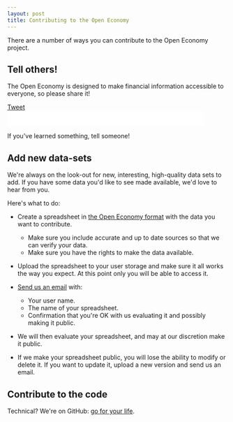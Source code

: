 ```yaml
---
layout: post
title: Contributing to the Open Economy
---
```


There are a number of ways you can contribute to the Open Economy project.

Tell others!
-----------

The Open Economy is designed to make financial information accessible
to everyone, so please share it!

<div>
<a href="https://twitter.com/share" class="twitter-share-button"
data-url="http://openeconomy.org.au" data-text="See financial information in a whole new way:" data-via="daxtens" data-count="none"
data-hashtags="openeconomy" data-size="large">Tweet</a>
<script>!function(d,s,id){var js,fjs=d.getElementsByTagName(s)[0],p=/^http:/.test(d.location)?'http':'https';if(!d.getElementById(id)){js=d.createElement(s);js.id=id;js.src=p+'://platform.twitter.com/widgets.js';fjs.parentNode.insertBefore(js,fjs);}}(document,'script', 'twitter-wjs');</script>
<br>
<iframe src="//www.facebook.com/plugins/like.php?href=http%3A%2F%2Fopeneconomy.org.au&amp;send=false&amp;layout=standard&amp;width=450&amp;show_faces=false&amp;font&amp;colorscheme=light&amp;action=recommend&amp;height=35&amp;appId=340738022718757" scrolling="no" frameborder="0" style="border:none; overflow:hidden; width:450px; height:35px;" allowTransparency="true">&nbsp;</iframe>
</div>

If you've learned something, tell someone!

Add new data-sets
--------------

We're always on the look-out for new, interesting, high-quality data sets to
add. If you have some data you'd like to see made available, we'd love
to hear from you. 

Here's what to do:

* Create a spreadsheet in [the Open Economy format](spreadsheet.html) with the data you want to contribute. 
  * Make sure you include accurate and up to date sources so that we can verify your data.
  * Make sure you have the rights to make the data available.

* Upload the spreadsheet to your user storage and make sure it all
  works the way you expect. At this point only you will be able to
  access it.

* [Send us an email](mailto:openeconomy@dja.id.au) with:
  * Your user name.
  * The name of your spreadsheet.
  * Confirmation that you're OK with us evaluating it and possibly
 making it public.

* We will then evaluate your spreadsheet, and may at our discretion
  make it public. 

 * If we make your spreadsheet public, you will lose the ability to
  modify or delete it. If you want to update it, upload a new version
  and send us an email.


Contribute to the code
------------------

Technical? We're on GitHub: [go for your life](http://github.com/daxtens/finvis).
